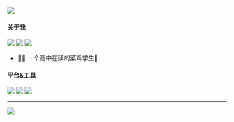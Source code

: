 ![](https://count.getloli.com/get/@LufsX)

#### 关于我

[![](https://img.shields.io/badge/-https://blog.isteed.cc-0e83cd?style=flat-square&logo=Blogger&logoColor=fff)](https://blog.isteed.cc) [![](https://img.shields.io/badge/-t.me/lufsxchannel-3db6f1?style=flat-square&logo=Telegram&logoColor=2ca5e0)](https://t.me/s/lufsxchannel) [![](https://img.shields.io/badge/-i@isteed.cc-911318?style=flat-square&logo=Mail.RU&logoColor=white&labelColor=c14438)](mailto:i@isteed.cc)

- 👨‍🎓 一个高中在读的菜鸡学生🙈

#### 平台&工具

[![](https://img.shields.io/badge/macOS-10.15.7%20Catalina-d0d1d4?style=flat-square&logo=Apple)](https://www.apple.com/macos/catalina/)
[![](https://img.shields.io/badge/Android-11%20Stable-00E886?style=flat-square&logo=Android)](https://android.com/)
[![](https://img.shields.io/badge/IDE-Visual%20Studio%20Code-blue?style=flat-square&logo=Visual-Studio-Code)](https://code.visualstudio.com/)

---

![](https://github-readme-stats.vercel.app/api?username=lufsx&show_icons=true&hide_border=true&icon_color=586069&title_color=a0a9af)
